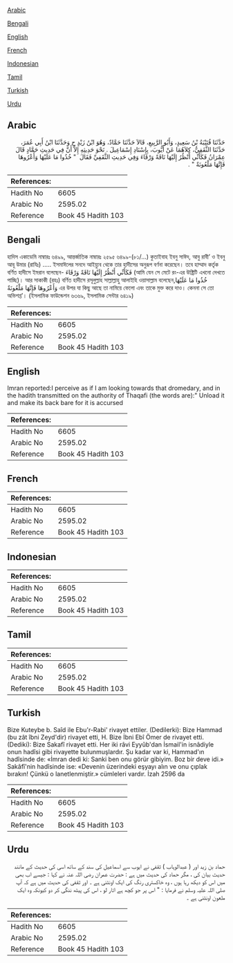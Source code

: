 [Arabic](#arabic)

[Bengali](#bengali)

[English](#english)

[French](#french)

[Indonesian](#indonesian)

[Tamil](#tamil)

[Turkish](#turkish)

[Urdu](#urdu)

## Arabic


<div dir="rtl" lang="ar" style={{fontSize:'larger',backgroundColor:'#f8f9fa',padding:20}}>
حَدَّثَنَا قُتَيْبَةُ بْنُ سَعِيدٍ، وَأَبُو الرَّبِيعِ، قَالاَ حَدَّثَنَا حَمَّادٌ، وَهُوَ ابْنُ زَيْدٍ ح وَحَدَّثَنَا ابْنُ أَبِي عُمَرَ، حَدَّثَنَا الثَّقَفِيُّ، كِلاَهُمَا عَنْ أَيُّوبَ، بِإِسْنَادِ إِسْمَاعِيلَ ‏.‏ نَحْوَ حَدِيثِهِ إِلاَّ أَنَّ فِي حَدِيثِ حَمَّادٍ قَالَ عِمْرَانُ فَكَأَنِّي أَنْظُرُ إِلَيْهَا نَاقَةً وَرْقَاءَ وَفِي حَدِيثِ الثَّقَفِيِّ فَقَالَ ‏ "‏ خُذُوا مَا عَلَيْهَا وَأَعْرُوهَا فَإِنَّهَا مَلْعُونَةٌ ‏"‏ ‏.‏
</div>
<div style={{backgroundColor:'#f8f9fa',padding:20, marginBottom: 10}}><table> <thead> <tr> <th>References:</th> <th></th> </tr> </thead> <tbody><tr><td>Hadith No</td><td>6605</td></tr><tr><td>Arabic No</td><td>2595.02</td></tr><tr><td>Reference</td><td>Book 45 Hadith 103</td></tr></tbody></table></div>

## Bengali


<div dir="ltr" lang="bn" style={{fontSize:'larger',backgroundColor:'#f8f9fa',padding:20}}>
হাদিস একাডেমি নাম্বারঃ ৬৪৯৯, আন্তর্জাতিক নাম্বারঃ ২৫৯৫ ৬৪৯৯-(৮১/...) কুতাইবাহ ইবনু সাঈদ, আবু রাবী’ ও ইবনু আবূ উমার (রাযিঃ) ..... ইসমাঈলের সনদে আইয়্যুব থেকে তার হাদীসের অনুরূপ বর্ণনা করেছেন। তবে হাম্মাদ কর্তৃক বর্ণিত হাদীসে ইমরান বলেছেন- فَكَأَنِّي أَنْظُرُ إِلَيْهَا نَاقَةً وَرْقَاءَ (আমি যেন সে মেটে রং-এর উষ্ট্রিটি এখনো দেখতে পাচ্ছি)। আর সাকাকী (রহঃ) বর্ণিত হাদীসে রসূলুল্লাহ সাল্লাল্লাহু আলাইহি ওয়াসাল্লাম বলেছেন,خُذُوا مَا عَلَيْهَا وَأَعْرُوهَا فَإِنَّهَا مَلْعُونَةٌ এর উপর যা কিছু আছে তা নামিয়ে ফেলো এবং তাকে মুক্ত করে দাও। কেননা সে তো অভিশপ্ত’। (ইসলামিক ফাউন্ডেশন ৬৩৬৯, ইসলামিক সেন্টার ৬৪১৯)
</div>
<div style={{backgroundColor:'#f8f9fa',padding:20, marginBottom: 10}}><table> <thead> <tr> <th>References:</th> <th></th> </tr> </thead> <tbody><tr><td>Hadith No</td><td>6605</td></tr><tr><td>Arabic No</td><td>2595.02</td></tr><tr><td>Reference</td><td>Book 45 Hadith 103</td></tr></tbody></table></div>

## English


<div dir="ltr" lang="en" style={{fontSize:'larger',backgroundColor:'#f8f9fa',padding:20}}>
Imran reported:I perceive as if I am looking towards that dromedary, and in the hadith transmitted on the authority of Thaqafi (the words are):" Unload it and make its back bare for it is accursed
</div>
<div style={{backgroundColor:'#f8f9fa',padding:20, marginBottom: 10}}><table> <thead> <tr> <th>References:</th> <th></th> </tr> </thead> <tbody><tr><td>Hadith No</td><td>6605</td></tr><tr><td>Arabic No</td><td>2595.02</td></tr><tr><td>Reference</td><td>Book 45 Hadith 103</td></tr></tbody></table></div>

## French


<div dir="ltr" lang="fr" style={{fontSize:'larger',backgroundColor:'#f8f9fa',padding:20}}>

</div>
<div style={{backgroundColor:'#f8f9fa',padding:20, marginBottom: 10}}><table> <thead> <tr> <th>References:</th> <th></th> </tr> </thead> <tbody><tr><td>Hadith No</td><td>6605</td></tr><tr><td>Arabic No</td><td>2595.02</td></tr><tr><td>Reference</td><td>Book 45 Hadith 103</td></tr></tbody></table></div>

## Indonesian


<div dir="ltr" lang="id" style={{fontSize:'larger',backgroundColor:'#f8f9fa',padding:20}}>

</div>
<div style={{backgroundColor:'#f8f9fa',padding:20, marginBottom: 10}}><table> <thead> <tr> <th>References:</th> <th></th> </tr> </thead> <tbody><tr><td>Hadith No</td><td>6605</td></tr><tr><td>Arabic No</td><td>2595.02</td></tr><tr><td>Reference</td><td>Book 45 Hadith 103</td></tr></tbody></table></div>

## Tamil


<div dir="ltr" lang="ta" style={{fontSize:'larger',backgroundColor:'#f8f9fa',padding:20}}>

</div>
<div style={{backgroundColor:'#f8f9fa',padding:20, marginBottom: 10}}><table> <thead> <tr> <th>References:</th> <th></th> </tr> </thead> <tbody><tr><td>Hadith No</td><td>6605</td></tr><tr><td>Arabic No</td><td>2595.02</td></tr><tr><td>Reference</td><td>Book 45 Hadith 103</td></tr></tbody></table></div>

## Turkish


<div dir="ltr" lang="tr" style={{fontSize:'larger',backgroundColor:'#f8f9fa',padding:20}}>
Bize Kuteybe b. Saîd ile Ebu'r-Rabi' rivayet ettiler. (Dedilerki): Bize Hammad (bu zât îbni Zeyd'dir) rivayet etti, H. Bize İbni Ebî Ömer de rivayet etti. (Dediki): Bize Sakafî rivayet etti. Her iki râvi Eyyûb'dan İsmail'in isnâdiyle onun hadîsi gibi rivayette bulunmuşlardır. Şu kadar var ki, Hammad'ın hadîsinde de: «İmran dedi ki: Sanki ben onu görür gibiyim. Boz bir deve idi.» Sakâfî'nin hadîsinde ise: «Devenin üzerindeki eşyayı alın ve onu çıplak bırakın! Çünkü o lanetlenmiştir.» cümleleri vardır. İzah 2596 da
</div>
<div style={{backgroundColor:'#f8f9fa',padding:20, marginBottom: 10}}><table> <thead> <tr> <th>References:</th> <th></th> </tr> </thead> <tbody><tr><td>Hadith No</td><td>6605</td></tr><tr><td>Arabic No</td><td>2595.02</td></tr><tr><td>Reference</td><td>Book 45 Hadith 103</td></tr></tbody></table></div>

## Urdu


<div dir="rtl" lang="ur" style={{fontSize:'larger',backgroundColor:'#f8f9fa',padding:20}}>
حماد بن زید اور ( عبدالوہاب ) ثقفی نے ایوب سے اسماعیل کی سند کے ساتھ اسی کی حدیث کے مانند حدیث بیان کی ، مگر حماد کی حدیث میں ہے : حضرت عمران رضی اللہ عنہ نے کہا : جیسے اب بھی میں اس کو دیکھ رہا ہوں ، وہ خاکستری رنگ کی ایک اونٹنی ہے ۔ اور ثقفی کی حدیث میں ہے کہ آپ صلی اللہ علیہ وسلم نے فرمایا : " اس پر جو کچھ ہے اتار لو ، اس کی پیٹھ ننگی کر دو کیونکہ وہ ایک ملعون اونٹنی ہے ۔
</div>
<div style={{backgroundColor:'#f8f9fa',padding:20, marginBottom: 10}}><table> <thead> <tr> <th>References:</th> <th></th> </tr> </thead> <tbody><tr><td>Hadith No</td><td>6605</td></tr><tr><td>Arabic No</td><td>2595.02</td></tr><tr><td>Reference</td><td>Book 45 Hadith 103</td></tr></tbody></table></div>